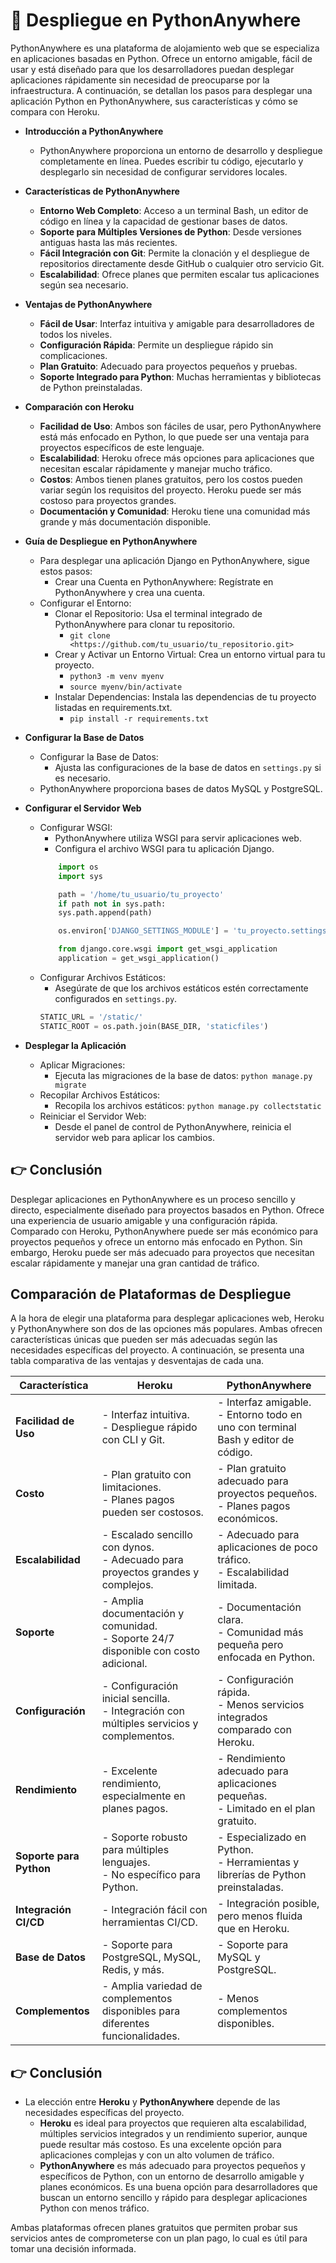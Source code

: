 # 🎯 Despliegue en PythonAnywhere
PythonAnywhere es una plataforma de alojamiento web que se especializa en aplicaciones basadas en Python. Ofrece un entorno amigable, fácil de usar y está diseñado para que los desarrolladores puedan desplegar aplicaciones rápidamente sin necesidad de preocuparse por la infraestructura. A continuación, se detallan los pasos para desplegar una aplicación Python en PythonAnywhere, sus características y cómo se compara con Heroku.

- **Introducción a PythonAnywhere**
    - PythonAnywhere proporciona un entorno de desarrollo y despliegue completamente en línea. Puedes escribir tu código, ejecutarlo y desplegarlo sin necesidad de configurar servidores locales.

- **Características de PythonAnywhere**
    - **Entorno Web Completo**: Acceso a un terminal Bash, un editor de código en línea y la capacidad de gestionar bases de datos.
    - **Soporte para Múltiples Versiones de Python**: Desde versiones antiguas hasta las más recientes.
    - **Fácil Integración con Git**: Permite la clonación y el despliegue de repositorios directamente desde GitHub o cualquier otro servicio Git.
    - **Escalabilidad**: Ofrece planes que permiten escalar tus aplicaciones según sea necesario.

- **Ventajas de PythonAnywhere**
    - **Fácil de Usar**: Interfaz intuitiva y amigable para desarrolladores de todos los niveles.
    - **Configuración Rápida**: Permite un despliegue rápido sin complicaciones.
    - **Plan Gratuito**: Adecuado para proyectos pequeños y pruebas.
    - **Soporte Integrado para Python**: Muchas herramientas y bibliotecas de Python preinstaladas.

- **Comparación con Heroku**
    - **Facilidad de Uso**: Ambos son fáciles de usar, pero PythonAnywhere está más enfocado en Python, lo que puede ser una ventaja para proyectos específicos de este lenguaje.
    - **Escalabilidad**: Heroku ofrece más opciones para aplicaciones que necesitan escalar rápidamente y manejar mucho tráfico.
    - **Costos**: Ambos tienen planes gratuitos, pero los costos pueden variar según los requisitos del proyecto. Heroku puede ser más costoso para proyectos grandes.
    - **Documentación y Comunidad**: Heroku tiene una comunidad más grande y más documentación disponible.

- **Guía de Despliegue en PythonAnywhere**
    - Para desplegar una aplicación Django en PythonAnywhere, sigue estos pasos:
        - Crear una Cuenta en PythonAnywhere: Regístrate en PythonAnywhere y crea una cuenta.
    - Configurar el Entorno:
        - Clonar el Repositorio: Usa el terminal integrado de PythonAnywhere para clonar tu repositorio.
            - `git clone <https://github.com/tu_usuario/tu_repositorio.git>`
        - Crear y Activar un Entorno Virtual: Crea un entorno virtual para tu proyecto.
            - `python3 -m venv myenv`
            - `source myenv/bin/activate`
        - Instalar Dependencias: Instala las dependencias de tu proyecto listadas en requirements.txt.
            - `pip install -r requirements.txt`

- **Configurar la Base de Datos** 
    - Configurar la Base de Datos: 
        - Ajusta las configuraciones de la base de datos en `settings.py` si es necesario. 
    - PythonAnywhere proporciona bases de datos MySQL y PostgreSQL.

- **Configurar el Servidor Web**
    - Configurar WSGI: 
        - PythonAnywhere utiliza WSGI para servir aplicaciones web. 
        - Configura el archivo WSGI para tu aplicación Django.
        ```python
            import os
            import sys

            path = '/home/tu_usuario/tu_proyecto'
            if path not in sys.path:
            sys.path.append(path)

            os.environ['DJANGO_SETTINGS_MODULE'] = 'tu_proyecto.settings'

            from django.core.wsgi import get_wsgi_application
            application = get_wsgi_application()
        ```
    - Configurar Archivos Estáticos:
        - Asegúrate de que los archivos estáticos estén correctamente configurados en `settings.py`.
        ```python
        STATIC_URL = '/static/'
        STATIC_ROOT = os.path.join(BASE_DIR, 'staticfiles')
        ```

- **Desplegar la Aplicación**
    - Aplicar Migraciones:
        - Ejecuta las migraciones de la base de datos: `python manage.py migrate`
    - Recopilar Archivos Estáticos:
        - Recopila los archivos estáticos: `python manage.py collectstatic`
    - Reiniciar el Servidor Web:
        - Desde el panel de control de PythonAnywhere, reinicia el servidor web para aplicar los cambios.

## 👉 Conclusión
Desplegar aplicaciones en PythonAnywhere es un proceso sencillo y directo, especialmente diseñado para proyectos basados en Python. Ofrece una experiencia de usuario amigable y una configuración rápida. Comparado con Heroku, PythonAnywhere puede ser más económico para proyectos pequeños y ofrece un entorno más enfocado en Python. Sin embargo, Heroku puede ser más adecuado para proyectos que necesitan escalar rápidamente y manejar una gran cantidad de tráfico.

## Comparación de Plataformas de Despliegue
A la hora de elegir una plataforma para desplegar aplicaciones web, Heroku y PythonAnywhere son dos de las opciones más populares. Ambas ofrecen características únicas que pueden ser más adecuadas según las necesidades específicas del proyecto. A continuación, se presenta una tabla comparativa de las ventajas y desventajas de cada una.

| Característica         | Heroku                                                                 | PythonAnywhere                                                                 |
|------------------------|------------------------------------------------------------------------|--------------------------------------------------------------------------------|
| **Facilidad de Uso**   | - Interfaz intuitiva. <br> - Despliegue rápido con CLI y Git.          | - Interfaz amigable. <br> - Entorno todo en uno con terminal Bash y editor de código. |
| **Costo**              | - Plan gratuito con limitaciones. <br> - Planes pagos pueden ser costosos. | - Plan gratuito adecuado para proyectos pequeños. <br> - Planes pagos económicos. |
| **Escalabilidad**      | - Escalado sencillo con dynos. <br> - Adecuado para proyectos grandes y complejos. | - Adecuado para aplicaciones de poco tráfico. <br> - Escalabilidad limitada. |
| **Soporte**            | - Amplia documentación y comunidad. <br> - Soporte 24/7 disponible con costo adicional. | - Documentación clara. <br> - Comunidad más pequeña pero enfocada en Python. |
| **Configuración**      | - Configuración inicial sencilla. <br> - Integración con múltiples servicios y complementos. | - Configuración rápida. <br> - Menos servicios integrados comparado con Heroku. |
| **Rendimiento**        | - Excelente rendimiento, especialmente en planes pagos.                | - Rendimiento adecuado para aplicaciones pequeñas. <br> - Limitado en el plan gratuito. |
| **Soporte para Python**| - Soporte robusto para múltiples lenguajes. <br> - No específico para Python. | - Especializado en Python. <br> - Herramientas y librerías de Python preinstaladas. |
| **Integración CI/CD**  | - Integración fácil con herramientas CI/CD.                            | - Integración posible, pero menos fluida que en Heroku.                        |
| **Base de Datos**      | - Soporte para PostgreSQL, MySQL, Redis, y más.                        | - Soporte para MySQL y PostgreSQL.                                             |
| **Complementos**       | - Amplia variedad de complementos disponibles para diferentes funcionalidades. | - Menos complementos disponibles.                                              |

## 👉 Conclusión
- La elección entre **Heroku** y **PythonAnywhere** depende de las necesidades específicas del proyecto.
    - **Heroku** es ideal para proyectos que requieren alta escalabilidad, múltiples servicios integrados y un rendimiento superior, aunque puede resultar más costoso. Es una excelente opción para aplicaciones complejas y con un alto volumen de tráfico.
    - **PythonAnywhere** es más adecuado para proyectos pequeños y específicos de Python, con un entorno de desarrollo amigable y planes económicos. Es una buena opción para desarrolladores que buscan un entorno sencillo y rápido para desplegar aplicaciones Python con menos tráfico.

Ambas plataformas ofrecen planes gratuitos que permiten probar sus servicios antes de comprometerse con un plan pago, lo cual es útil para tomar una decisión informada.